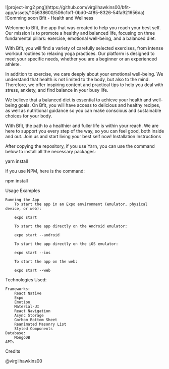 
<br>
![project-img2 png](https://github.com/virgilhawkins00/bfit-app/assets/105638600/506c1bff-0bd0-4f85-8326-54fa921656da)
 !Comming soon Bfit - Health and Wellness

Welcome to Bfit, the app that was created to help you reach your best self. Our mission is to promote a healthy and balanced life, focusing on three fundamental pillars: exercise, emotional well-being, and a balanced diet.

With Bfit, you will find a variety of carefully selected exercises, from intense workout routines to relaxing yoga practices. Our platform is designed to meet your specific needs, whether you are a beginner or an experienced athlete.

In addition to exercise, we care deeply about your emotional well-being. We understand that health is not limited to the body, but also to the mind. Therefore, we offer inspiring content and practical tips to help you deal with stress, anxiety, and find balance in your busy life.

We believe that a balanced diet is essential to achieve your health and well-being goals. On Bfit, you will have access to delicious and healthy recipes, as well as nutritional guidance so you can make conscious and sustainable choices for your body.

With Bfit, the path to a healthier and fuller life is within your reach. We are here to support you every step of the way, so you can feel good, both inside and out. Join us and start living your best self now!
Installation Instructions

After copying the repository, if you use Yarn, you can use the command below to install all the necessary packages:

yarn install

If you use NPM, here is the command:

npm install

Usage Examples

    Running the App
        To start the app in an Expo environment (emulator, physical device, or web):

        expo start

        To start the app directly on the Android emulator:

        expo start --android

        To start the app directly on the iOS emulator:

        expo start --ios

        To start the app on the web:

        expo start --web

Technologies Used:

    Frameworks:
        React Native
        Expo
        Emotion
        Material-UI
        React Navigation
        Async Storage
        Gorhom Bottom Sheet
        Reanimated Masonry List
        Styled Components
    Database:
        MongoDB
    APIs

Credits

@virgilhawkins00
